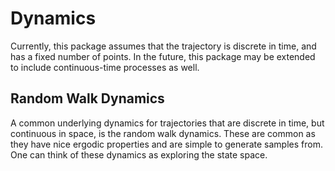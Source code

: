 # Dynamics

Currently, this package assumes that the trajectory is discrete in time, and has a fixed number of points. In the future, this package may be extended to include continuous-time processes as well.

## Random Walk Dynamics

A common underlying dynamics for trajectories that are discrete in time, but continuous in space, is the random walk dynamics. These are common as they have nice ergodic properties and are simple to generate samples from. One can think of these dynamics as exploring the state space.